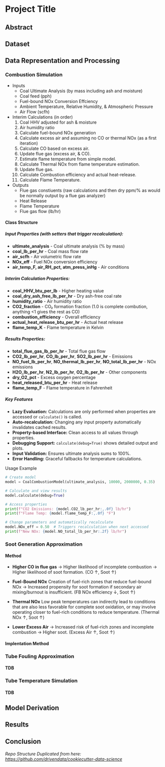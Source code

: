 # Project Title

## Abstract


## Dataset

## Data Representation and Processing
### Combustion Simulation
* Inputs
    - Coal Ultimate Analysis (by mass including ash and moisture)
    - Coal feed (pph)
    - Fuel-bound NOx Conversion Effciency
    - Ambient Temperature, Relative Humidity, & Atmospheric Pressure
    - Air Flow (scfh)
* Interim Calculations (in order)
    1. Coal HHV adjusted for ash & moisture
    2. Air humidity ratio
    3. Calculate fuel-bound NOx generation
    4. Calculate excess air and assuming no CO or thermal NOx (as a first iteration)
    5. Calculate CO based on excess air.
    6. Update flue gas (excess air, & CO).
    7. Estimate flame temperature from simple model.
    8. Calculate Thermal NOx from flame temperature estimation.
    9. Update flue gas.
    10. Calculate Combustion efficiency and actual heat-release.
    11. Calculate Flame Temperature.
* Outputs
    - Flue gas constiuents (raw calculations and then dry ppm/% as would be normally output by a flue gas analyzer)
    - Heat Release
    - Flame Temperature
    - Flue gas flow (lb/hr)

#### Class Structure
##### Input Properties (with setters that trigger recalculation):

- **ultimate_analysis** - Coal ultimate analysis (% by mass)
- **coal_lb_per_hr** - Coal mass flow rate
- **air_scfh** - Air volumetric flow rate
- **NOx_eff** - Fuel NOx conversion efficiency
- **air_temp_F, air_RH_pct, atm_press_inHg** - Air conditions

##### Interim Calculation Properties:

- **coal_HHV_btu_per_lb** - Higher heating value
- **coal_dry_ash_free_lb_per_hr** - Dry ash-free coal rate
- **humidity_ratio** - Air humidity ratio
- **CO2_fraction** - CO₂ formation fraction (1.0 is complete combution, anything <1 gives the rest as CO)
- **combustion_efficiency** - Overall efficiency
- **actual_heat_release_btu_per_hr** - Actual heat release
- **flame_temp_K** - Flame temperature in Kelvin

##### Results Properties:

- **total_flue_gas_lb_per_hr** - Total flue gas flow
- **CO2_lb_per_hr**, **CO_lb_per_hr**, **SO2_lb_per_hr** - Emissions
- **NO_fuel_lb_per_hr**, **NO_thermal_lb_per_hr**, **NO_total_lb_per_hr** - NOx emissions
- **H2O_lb_per_hr**, **N2_lb_per_hr**, **O2_lb_per_hr** - Other components
- **dry_O2_pct** - Excess oxygen percentage
- **heat_released_btu_per_hr** - Heat release
- **flame_temp_F** - Flame temperature in Fahrenheit

##### Key Features

- **Lazy Evaluation:** Calculations are only performed when properties are accessed or `calculate()` is called.
- **Auto-recalculation:** Changing any input property automatically invalidates cached results.
- **Property-based Interface:** Clean access to all values through properties.
- **Debugging Support:** `calculate(debug=True)` shows detailed output and plots.
- **Input Validation:** Ensures ultimate analysis sums to 100%.
- **Error Handling:** Graceful fallbacks for temperature calculations.

Usage Example
```python
# Create model
model = CoalCombustionModel(ultimate_analysis, 10000, 2000000, 0.35)

# Calculate and view results
model.calculate(debug=True)

# Access properties
print(f"CO2 Emissions: {model.CO2_lb_per_hr:,.0f} lb/hr")
print(f"Flame Temp: {model.flame_temp_F:,.0f} °F")

# Change parameters and automatically recalculate
model.NOx_eff = 0.50  # Triggers recalculation when next accessed
print(f"New NOx: {model.NO_total_lb_per_hr:.2f} lb/hr")
```

### Soot Generation Approximation
#### Method
* **Higher CO in flue gas** &rarr; Higher likelihood of incomplete combustion &rarr; Higher likelihood of soot formation. (CO &uarr;, Soot &uarr;)

* **Fuel-Bound NOx** Creation of fuel-rich zones that reduce fuel-bound NOx &rarr; Increased propensity for soot formation if secondary air mixing/burnout is insufficient. (FB NOx efficiency &darr;, Soot &uarr;)

* **Thermal NOx**  Low peak temperatures can indirectly lead to conditions that are also less favorable for complete soot oxidation, or may involve operating closer to fuel-rich conditions to reduce temperature. (Thermal NOx &uarr;, Soot &uarr;)

* **Lower Excess Air** &rarr; Increased risk of fuel-rich zones and incomplete combustion &rarr; Higher soot. (Excess Air &uarr;, Soot &uarr;)

#### Implentation Method

### Tube Fouling Approximation
#### TDB

### Tube Temperature Simulation
#### TDB

## Model Derivation

## Results

## Conclusion



###### Repo Structure Duplicated from here: https://github.com/drivendata/cookiecutter-data-science
